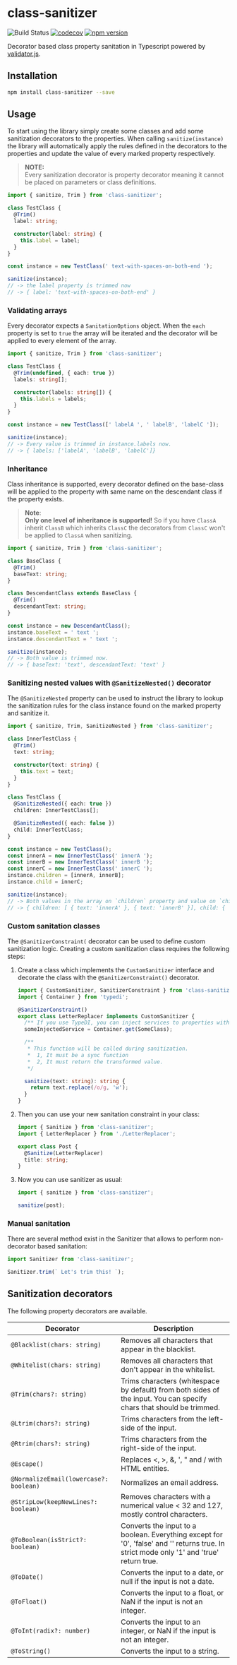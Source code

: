 # class-sanitizer

![Build Status](https://github.com/typestack/class-sanitizer/workflows/CI/badge.svg)
[![codecov](https://codecov.io/gh/typestack/class-sanitizer/branch/master/graph/badge.svg)](https://codecov.io/gh/typestack/class-sanitizer)
[![npm version](https://badge.fury.io/js/class-sanitizer.svg)](https://badge.fury.io/js/class-sanitizer)

Decorator based class property sanitation in Typescript powered by [validator.js][validator.js].

## Installation

```bash
npm install class-sanitizer --save
```

## Usage

To start using the library simply create some classes and add some sanitization decorators to the properties. When calling
`sanitize(instance)` the library will automatically apply the rules defined in the decorators to the properties and update
the value of every marked property respectively.

> **NOTE:**  
> Every sanitization decorator is property decorator meaning it cannot be placed on parameters or class definitions.

```typescript
import { sanitize, Trim } from 'class-sanitizer';

class TestClass {
  @Trim()
  label: string;

  constructor(label: string) {
    this.label = label;
  }
}

const instance = new TestClass(' text-with-spaces-on-both-end ');

sanitize(instance);
// -> the label property is trimmed now
// -> { label: 'text-with-spaces-on-both-end' }
```

### Validating arrays

Every decorator expects a `SanitationOptions` object. When the `each` property is set to `true`
the array will be iterated and the decorator will be applied to every element of the array.

```ts
import { sanitize, Trim } from 'class-sanitizer';

class TestClass {
  @Trim(undefined, { each: true })
  labels: string[];

  constructor(labels: string[]) {
    this.labels = labels;
  }
}

const instance = new TestClass([' labelA ', ' labelB', 'labelC ']);

sanitize(instance);
// -> Every value is trimmed in instance.labels now.
// -> { labels: ['labelA', 'labelB', 'labelC']}
```

### Inheritance

Class inheritance is supported, every decorator defined on the base-class will
be applied to the property with same name on the descendant class if the property exists.

> **Note**:  
> **Only one level of inheritance is supported!** So if you have `ClassA` inherit `ClassB` which inherits `ClassC` the
> decorators from `ClassC` won't be applied to `ClassA` when sanitizing.

```ts
import { sanitize, Trim } from 'class-sanitizer';

class BaseClass {
  @Trim()
  baseText: string;
}

class DescendantClass extends BaseClass {
  @Trim()
  descendantText: string;
}

const instance = new DescendantClass();
instance.baseText = ' text ';
instance.descendantText = ' text ';

sanitize(instance);
// -> Both value is trimmed now.
// -> { baseText: 'text', descendantText: 'text' }
```

### Sanitizing nested values with `@SanitizeNested()` decorator

The `@SanitizeNested` property can be used to instruct the library to lookup the sanitization rules
for the class instance found on the marked property and sanitize it.

```ts
import { sanitize, Trim, SanitizeNested } from 'class-sanitizer';

class InnerTestClass {
  @Trim()
  text: string;

  constructor(text: string) {
    this.text = text;
  }
}

class TestClass {
  @SanitizeNested({ each: true })
  children: InnerTestClass[];

  @SanitizeNested({ each: false })
  child: InnerTestClass;
}

const instance = new TestClass();
const innerA = new InnerTestClass(' innerA ');
const innerB = new InnerTestClass(' innerB ');
const innerC = new InnerTestClass(' innerC ');
instance.children = [innerA, innerB];
instance.child = innerC;

sanitize(instance);
// -> Both values in the array on `children` property and value on `child` property is sanitized.
// -> { children: [ { text: 'innerA' }, { text: 'innerB' }], child: { 'innerC' }}
```

### Custom sanitation classes

The `@SanitizerConstraint(` decorator can be used to define custom sanitization logic. Creating a custom sanitization class requires the following steps:

1. Create a class which implements the `CustomSanitizer` interface and decorate the class with the `@SanitizerConstraint()` decorator.

   ```typescript
   import { CustomSanitizer, SanitizerConstraint } from 'class-sanitizer';
   import { Container } from 'typedi';

   @SanitizerConstraint()
   export class LetterReplacer implements CustomSanitizer {
     /** If you use TypeDI, you can inject services to properties with `Container.get` function. */
     someInjectedService = Container.get(SomeClass);

     /**
      * This function will be called during sanitization.
      *  1, It must be a sync function
      *  2, It must return the transformed value.
      */

     sanitize(text: string): string {
       return text.replace(/o/g, 'w');
     }
   }
   ```

1. Then you can use your new sanitation constraint in your class:

   ```typescript
   import { Sanitize } from 'class-sanitizer';
   import { LetterReplacer } from './LetterReplacer';

   export class Post {
     @Sanitize(LetterReplacer)
     title: string;
   }
   ```

1. Now you can use sanitizer as usual:

   ```typescript
   import { sanitize } from 'class-sanitizer';

   sanitize(post);
   ```

### Manual sanitation

There are several method exist in the Sanitizer that allows to perform non-decorator based sanitation:

```typescript
import Sanitizer from 'class-sanitizer';

Sanitizer.trim(` Let's trim this! `);
```

## Sanitization decorators

The following property decorators are available.

| Decorator                              | Description                                                                                                                              |
| -------------------------------------- | ---------------------------------------------------------------------------------------------------------------------------------------- |
| `@Blacklist(chars: string)`            | Removes all characters that appear in the blacklist.                                                                                     |
| `@Whitelist(chars: string)`            | Removes all characters that don't appear in the whitelist.                                                                               |
| `@Trim(chars?: string)`                | Trims characters (whitespace by default) from both sides of the input. You can specify chars that should be trimmed.                     |
| `@Ltrim(chars?: string)`               | Trims characters from the left-side of the input.                                                                                        |
| `@Rtrim(chars?: string)`               | Trims characters from the right-side of the input.                                                                                       |
| `@Escape()`                            | Replaces <, >, &, ', " and / with HTML entities.                                                                                         |
| `@NormalizeEmail(lowercase?: boolean)` | Normalizes an email address.                                                                                                             |
| `@StripLow(keepNewLines?: boolean)`    | Removes characters with a numerical value < 32 and 127, mostly control characters.                                                       |
| `@ToBoolean(isStrict?: boolean)`       | Converts the input to a boolean. Everything except for '0', 'false' and '' returns true. In strict mode only '1' and 'true' return true. |
| `@ToDate()`                            | Converts the input to a date, or null if the input is not a date.                                                                        |
| `@ToFloat()`                           | Converts the input to a float, or NaN if the input is not an integer.                                                                    |
| `@ToInt(radix?: number)`               | Converts the input to an integer, or NaN if the input is not an integer.                                                                 |
| `@ToString()`                          | Converts the input to a string.                                                                                                          |

[validator.js]: https://github.com/chriso/validator.js
[typedi]: https://github.com/pleerock/typedi
[ct]: https://github.com/typestack/class-transformer
[cv]: https://github.com/typestack/class-validator
